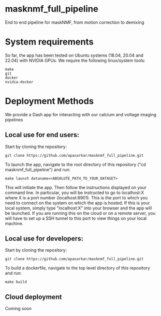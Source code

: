 # masknmf_full_pipeline
End to end pipeline for maskNMF, from motion correction to demixing

# System requirements
So far, the app has been tested on Ubuntu systems (18.04, 20.04 and 22.04) with NVIDIA GPUs. We require the following linux/system tools: 

```
make
git
docker
nvidia-docker
```

# Deployment Methods
We provide a Dash app for interacting with our calcium and voltage imaging pipelines


## Local use for end users:
Start by cloning the repository: 

```
git clone https://github.com/apasarkar/masknmf_full_pipeline.git
```
To launch the app, navigate to the root directory of this repository ("cd masknmf_full_pipeline") and run:

```
make launch dataname=<ABSOLUTE_PATH_TO_YOUR_DATASET>
```

This will initiate the app. Then follow the instructions displayed on your command line. In particular, you will be instructed to go to localhost:X where X is a port number (localhost:8901). This is the port to which you need to connect on the system on which the app is hosted. If this is your local system, simply type "localhost:X" into your browser and the app will be launched. If you are running this on the cloud or on a remote server, you will have to set up a SSH tunnel to this port to view things on your local machine. 

## Local use for developers:
Start by cloning the repository: 

```
git clone https://github.com/apasarkar/masknmf_full_pipeline.git
```

To build a dockerfile, navigate to the top level directory of this repository and run:

```
make build
```


## Cloud deployment
Coming soon
